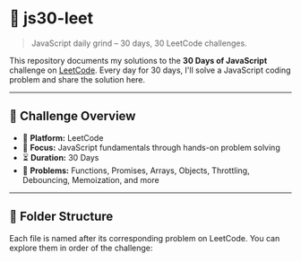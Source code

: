 # 🚀 js30-leet

> JavaScript daily grind – 30 days, 30 LeetCode challenges.

This repository documents my solutions to the **30 Days of JavaScript** challenge on [LeetCode](https://leetcode.com/studyplan/30-days-of-javascript/). Every day for 30 days, I'll solve a JavaScript coding problem and share the solution here.

---

## 📅 Challenge Overview

- 🧠 **Platform:** LeetCode
- 📍 **Focus:** JavaScript fundamentals through hands-on problem solving
- ⏳ **Duration:** 30 Days
- 🧩 **Problems:** Functions, Promises, Arrays, Objects, Throttling, Debouncing, Memoization, and more

---

## 📁 Folder Structure

Each file is named after its corresponding problem on LeetCode. You can explore them in order of the challenge:


